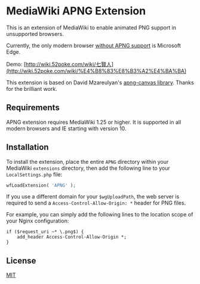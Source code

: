 MediaWiki APNG Extension
========================

This is an extension of MediaWiki to enable animated PNG support in unsupported browsers.

Currently, the only modern browser [without APNG support](https://caniuse.com/#feat=apng) is Microsoft Edge.

Demo: [http://wiki.52poke.com/wiki/七賢人](http://wiki.52poke.com/wiki/%E4%B8%83%E8%B3%A2%E4%BA%BA)

This extension is based on David Mzareulyan's [apng-canvas library](https://github.com/davidmz/apng-canvas). Thanks for the brilliant work.

## Requirements

APNG extension requires MediaWiki 1.25 or higher. It is supported in all modern browsers and IE starting with version 10.

## Installation

To install the extension, place the entire `APNG` directory within your MediaWiki `extensions` directory, then add the following line to your `LocalSettings.php` file:

```php
wfLoadExtension( 'APNG' );
```

If you use a different domain for your `$wgUploadPath`, the web server is required to send a `Access-Control-Allow-Origin: *` header for PNG files.

For example, you can simply add the following lines to the location scope of your Nginx configuration:

```nginx
if ($request_uri ~* \.png$) {
    add_header Access-Control-Allow-Origin *;
}
```

## License

[MIT](LICENSE)